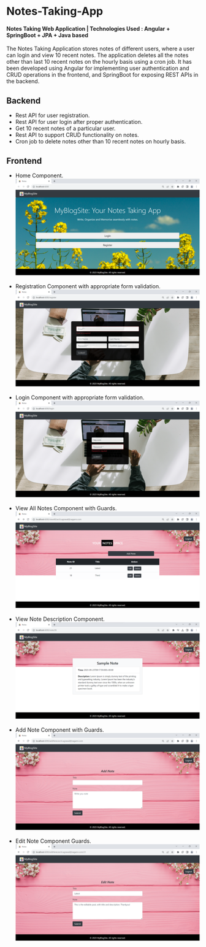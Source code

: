 # Notes-Taking-App
#### Notes Taking Web Application | Technologies Used : Angular + SpringBoot + JPA + Java based 

The Notes Taking Application stores notes of different users, where a user can login and view 10 recent notes. The application deletes all the notes other than last 10 recent notes on the hourly basis using a cron job. It has been developed using Angular for implementing user authentication and CRUD operations in the frontend, and SpringBoot for exposing REST APIs in the backend.

## Backend
<ul>
  <li>Rest API for user registration.</li>
  <li>Rest API for user login  after proper authentication.</li>
  <li>Get 10 recent notes of a particular user.</li>
  <li>Rest API to support CRUD functionality on notes.</li>
  <li>Cron job to delete notes other than 10 recent notes on hourly basis.</li>
</ul>

## Frontend
<ul>
  <li> Home Component.<br>
    <img src="./Frontend-Application/src/assets/Screenshot 2023-09-22 162350.png">
  </li><br>
  <li> Registration Component with appropriate form validation.<br>
    <img src="./Frontend-Application/src/assets/Screenshot 2023-09-22 162452.png">
  </li><br>
  <li>  Login Component with appropriate form validation.<br>
    <img src="./Frontend-Application/src/assets/Screenshot 2023-09-22 162436.png">
  </li><br>
  <li>  View All Notes Component with Guards.<br>
    <img src="./Frontend-Application/src/assets/Screenshot 2023-09-22 163943.png">
  </li><br>
  <li>  View Note Description Component.<br>
    <img src="./Frontend-Application/src/assets/Screenshot 2023-09-23 150235.png">
  </li><br>
  <li>  Add Note Component with Guards.<br>
    <img src="./Frontend-Application/src/assets/Screenshot 2023-09-22 163959.png">
  </li><br>
  <li>  Edit Note Component Guards.<br>
    <img src="./Frontend-Application/src/assets/Screenshot 2023-09-22 164042.png">
  </li><br>
</ul>
